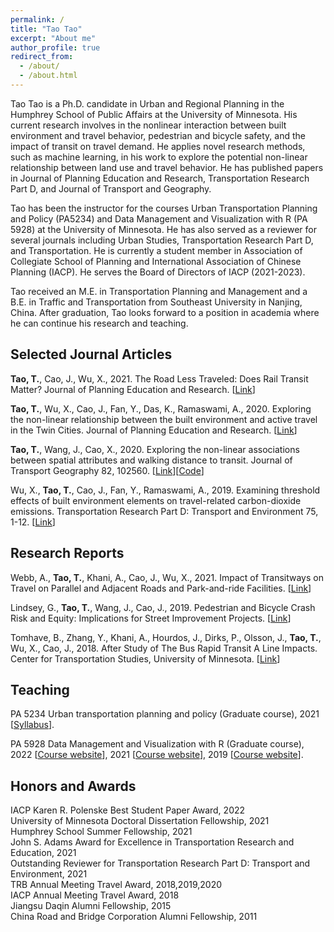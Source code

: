 ```yaml
---
permalink: /
title: "Tao Tao"
excerpt: "About me"
author_profile: true
redirect_from: 
  - /about/
  - /about.html
---
```


Tao Tao is a Ph.D. candidate in Urban and Regional Planning in the Humphrey School of Public Affairs at the University of Minnesota.  His current research involves in the nonlinear interaction between built environment and travel behavior, pedestrian and bicycle safety, and the impact of transit on travel demand.  He applies novel research methods, such as machine learning, in his work to explore the potential non-linear relationship between land use and travel behavior.  He has published papers in Journal of Planning Education and Research, Transportation Research Part D, and Journal of Transport and Geography.
  
Tao has been the instructor for the courses Urban Transportation Planning and Policy (PA5234) and Data Management and Visualization with R (PA 5928) at the University of Minnesota.  He has also served as a reviewer for several journals including Urban Studies, Transportation Research Part D, and Transportation.  He is currently a student member in Association of Collegiate School of Planning and International Association of Chinese Planning (IACP).  He serves the Board of Directors of IACP (2021-2023).
  
Tao received an M.E. in Transportation Planning and Management and a B.E. in Traffic and Transportation from Southeast University in Nanjing, China. After graduation, Tao looks forward to a position in academia where he can continue his research and teaching.  


## **Selected Journal Articles**

**Tao, T.**, Cao, J., Wu, X., 2021. The Road Less Traveled: Does Rail Transit Matter? Journal of Planning Education and Research. [[Link](https://doi.org/10.1177/0739456X211035825)]

**Tao, T.**, Wu, X., Cao, J., Fan, Y., Das, K., Ramaswami, A., 2020. Exploring the non-linear relationship between the built environment and active travel in the Twin Cities. Journal of Planning Education and Research. [[Link](https://doi.org/10.1177/0739456X20915765)]

**Tao, T.**, Wang, J., Cao, X., 2020. Exploring the non-linear associations between spatial attributes and walking distance to transit. Journal of Transport Geography 82, 102560. [[Link](https://doi.org/10.1016/j.jtrangeo.2019.102560)][[Code](https://vtao1989.github.io/DisToTransit_statistics/)]

Wu, X., **Tao, T.**, Cao, J., Fan, Y., Ramaswami, A., 2019. Examining threshold effects of built environment elements on travel-related carbon-dioxide emissions. Transportation Research Part D: Transport and Environment 75, 1-12. [[Link](https://doi.org/10.1016/j.trd.2019.08.018)]

## **Research Reports**

Webb, A., **Tao, T.**, Khani, A., Cao, J., Wu, X., 2021. Impact of Transitways on Travel on Parallel and Adjacent Roads and Park-and-ride Facilities. [[Link](https://trid.trb.org/view/1768597)]

Lindsey, G., **Tao, T.**, Wang, J., Cao, J., 2019. Pedestrian and Bicycle Crash Risk and Equity: Implications for Street Improvement Projects. [[Link](http://hdl.handle.net/11299/203635)]

Tomhave, B., Zhang, Y., Khani, A., Hourdos, J., Dirks, P., Olsson, J., **Tao, T.**, Wu, X., Cao, J., 2018. After Study of The Bus Rapid Transit A Line Impacts. Center for Transportation Studies, University of Minnesota. [[Link](http://hdl.handle.net/11299/201534)]
  
## **Teaching**

PA 5234 Urban transportation planning and policy (Graduate course), 2021 [[Syllabus](./files/PA_5234_syllabus_2021_spring.pdf)]. 

PA 5928 Data Management and Visualization with R (Graduate course), 2022 [[Course website](https://vtao1989.github.io/PA5928_2022_spring/)], 2021 [[Course website](https://vtao1989.github.io/PA_5928_2021_spring/)], 2019 [[Course website](https://vtao1989.github.io/PA5928-Data-management-and-visualization-with-R/)].

## **Honors and Awards**
IACP Karen R. Polenske Best Student Paper Award, 2022  
University of Minnesota Doctoral Dissertation Fellowship, 2021  
Humphrey School Summer Fellowship, 2021  
John S. Adams Award for Excellence in Transportation Research and Education, 2021  
Outstanding Reviewer for Transportation Research Part D: Transport and Environment, 2021  
TRB Annual Meeting Travel Award, 2018,2019,2020  
IACP Annual Meeting Travel Award, 2018  
Jiangsu Daqin Alumni Fellowship, 2015  
China Road and Bridge Corporation Alumni Fellowship, 2011
